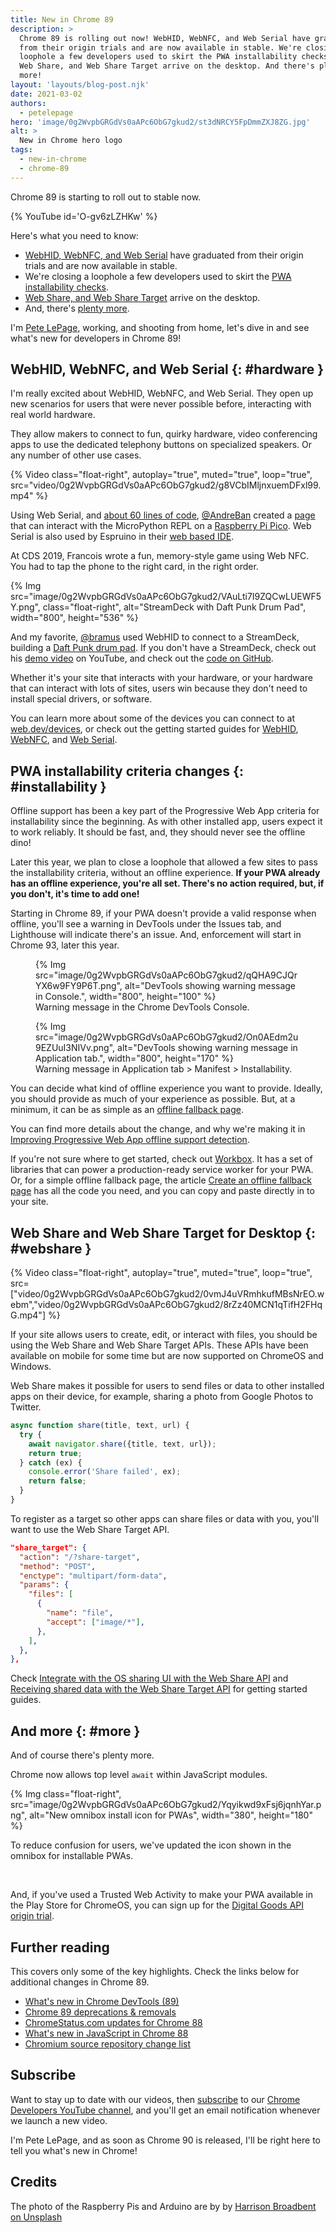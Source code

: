 ```yaml
---
title: New in Chrome 89
description: >
  Chrome 89 is rolling out now! WebHID, WebNFC, and Web Serial have graduated
  from their origin trials and are now available in stable. We're closing a
  loophole a few developers used to skirt the PWA installability checks.
  Web Share, and Web Share Target arrive on the desktop. And there's plenty
  more!
layout: 'layouts/blog-post.njk'
date: 2021-03-02
authors:
  - petelepage
hero: 'image/0g2WvpbGRGdVs0aAPc6ObG7gkud2/st3dNRCY5FpDmmZXJ8ZG.jpg'
alt: >
  New in Chrome hero logo
tags:
  - new-in-chrome
  - chrome-89
---
```


Chrome 89 is starting to roll out to stable now.

{% YouTube id='O-gv6zLZHKw' %}

Here's what you need to know:

* [WebHID, WebNFC, and Web Serial](#hardware) have graduated from their
  origin trials and are now available in stable.
* We're closing a loophole a few developers used to skirt the
  [PWA installability checks](#installability).
* [Web Share, and Web Share Target](#webshare) arrive on the desktop.
* And, there's [plenty more](#more).

I'm [Pete LePage](https://petelepage.com/), working, and shooting
from home, let's dive in and see what's new for developers in Chrome 89!

## WebHID, WebNFC, and Web Serial {: #hardware }

I'm really excited about WebHID, WebNFC, and Web Serial. They open up new
scenarios for users that were never possible before, interacting with real
world hardware.

They allow makers to connect to fun, quirky hardware, video conferencing apps
to use the dedicated telephony buttons on specialized speakers. Or any number
of other use cases.

{% Video class="float-right", autoplay="true", muted="true", loop="true", src="video/0g2WvpbGRGdVs0aAPc6ObG7gkud2/g8VCbIMljnxuemDFxl99.mp4" %}

Using Web Serial, and [about 60 lines of code][pico-code],
[@AndreBan][andre-tweet] created a [page][andre-page] that can interact with
the MicroPython REPL on a [Raspberry Pi Pico][rpi-pico]. Web Serial is also
used by Espruino in their [web based IDE][espruino-ide].

At CDS 2019, Francois wrote a fun, memory-style game using Web NFC.
You had to tap the phone to the right card, in the right order.

<div style="clear:both;"></div>

{% Img src="image/0g2WvpbGRGdVs0aAPc6ObG7gkud2/VAuLti7I9ZQCwLUEWF5Y.png", class="float-right", alt="StreamDeck with Daft Punk Drum Pad", width="800", height="536" %}

And my favorite, [@bramus][bramus-tweet] used WebHID to connect to a
StreamDeck, building a [Daft Punk drum pad][bramus-demo]. If you don't have
a StreamDeck, check out his [demo video][bramus-demo-video] on YouTube, and
check out the [code on GitHub][bramus-code].

Whether it's your site that interacts with your hardware, or your hardware
that can interact with lots of sites, users win because they don't need to
install special drivers, or software.

You can learn more about some of the devices you can connect to at
[web.dev/devices](https://web.dev/devices/), or check out the getting started
guides for [WebHID](https://web.dev/hid/), [WebNFC](https://web.dev/nfc/),
and [Web Serial](https://web.dev/serial/).

## PWA installability criteria changes {: #installability }

Offline support has been a key part of the Progressive Web App criteria for
installability since the beginning. As with other installed app, users
expect it to work reliably. It should be fast, and, they should never see
the offline dino!

Later this year, we plan to close a loophole that allowed a few sites to
pass the installability criteria, without an offline experience. **If your
PWA already has an offline experience, you're all set. There's no
action required, but, if you don't, it's time to add one!**

Starting in Chrome 89, if your PWA doesn't provide a valid response when
offline, you'll see a warning in DevTools under the Issues tab, and Lighthouse
will indicate there's an issue. And, enforcement will start in Chrome 93,
later this year.

<figure>
  {% Img src="image/0g2WvpbGRGdVs0aAPc6ObG7gkud2/qQHA9CJQrYX6w9FY9P6T.png", alt="DevTools showing warning message in Console.", width="800", height="100" %}
  <figcaption>
    Warning message in the Chrome DevTools Console.
  </figcaption>
</figure>

<figure>
  {% Img src="image/0g2WvpbGRGdVs0aAPc6ObG7gkud2/On0AEdm2u9EZUuI3NIVv.png", alt="DevTools showing warning message in Application tab.", width="800", height="170" %}
  <figcaption>
    Warning message in Application tab &gt; Manifest &gt; Installability.
  </figcaption>
</figure>

You can decide what kind of offline experience you want to provide. Ideally,
you should provide as much of your experience as possible. But, at a minimum,
it can be as simple as an [offline fallback page][offline-fallback-page].

You can find more details about the change, and why we're making it in
[Improving Progressive Web App offline support detection](/blog/improved-pwa-offline-detection/).

If you're not sure where to get started, check out [Workbox][workbox]. It has
a set of libraries that can power a production-ready service worker for your
PWA. Or, for a simple offline fallback page, the article
[Create an offline fallback page][offline-fallback-page] has all the code you
need, and you can copy and paste directly in to your site.

## Web Share and Web Share Target for Desktop {: #webshare }

{% Video class="float-right", autoplay="true", muted="true", loop="true", src=["video/0g2WvpbGRGdVs0aAPc6ObG7gkud2/0vmJ4uVRmhkufMBsNrEO.webm","video/0g2WvpbGRGdVs0aAPc6ObG7gkud2/8rZz40MCN1qTifH2FHqG.mp4"] %}

If your site allows users to create, edit, or interact with files, you should
be using the Web Share and Web Share Target APIs. These APIs have been
available on mobile for some time but are now supported on ChromeOS and
Windows.

Web Share makes it possible for users to send files or data to other
installed apps on their device, for example, sharing a photo from Google
Photos to Twitter.

<div style="clear:both;"></div>

```js
async function share(title, text, url) {
  try {
    await navigator.share({title, text, url});
    return true;
  } catch (ex) {
    console.error('Share failed', ex);
    return false;
  }
}
```

To register as a target so other apps can share files or data with you,
you'll want to use the Web Share Target API.

```json
"share_target": {
  "action": "/?share-target",
  "method": "POST",
  "enctype": "multipart/form-data",
  "params": {
    "files": [
      {
        "name": "file",
        "accept": ["image/*"],
      },
    ],
  },
},
```

Check
[Integrate with the OS sharing UI with the Web Share API](https://web.dev/web-share/)
and
[Receiving shared data with the Web Share Target API](https://web.dev/web-share-target/)
for getting started guides.

## And more {: #more }

And of course there's plenty more.

Chrome now allows top level `await` within JavaScript modules.

{% Img class="float-right",  src="image/0g2WvpbGRGdVs0aAPc6ObG7gkud2/Yqyikwd9xFsj6jqnhYar.png", alt="New omnibox install icon for PWAs", width="380", height="180" %}

To reduce confusion for users, we've updated the icon shown in the omnibox for
installable PWAs.

<br style="clear:both;">

And, if you've used a Trusted Web Activity to make your PWA available in the
Play Store for ChromeOS, you can sign up for the
[Digital Goods API origin trial](/blog/new-in-chrome-88/#play-billing).

## Further reading

This covers only some of the key highlights. Check the links below for
additional changes in Chrome 89.

* [What's new in Chrome DevTools (89)](/blog/new-in-devtools-89)
* [Chrome 89 deprecations & removals](/blog/deps-rems-89/)
* [ChromeStatus.com updates for Chrome 88](https://www.chromestatus.com/features#milestone%3D89)
* [What's new in JavaScript in Chrome 88](https://v8.dev/blog/v8-release-89)
* [Chromium source repository change list](https://chromium.googlesource.com/chromium/src/+log/88.0.4324.98..89.0.4389.75)

## Subscribe

Want to stay up to date with our videos, then [subscribe](https://goo.gl/6FP1a5)
to our [Chrome Developers YouTube channel](https://www.youtube.com/user/ChromeDevelopers/),
and you'll get an email notification whenever we launch a new video.

I'm Pete LePage, and as soon as Chrome 90 is released, I'll be right here to
tell you what's new in Chrome!

## Credits

The photo of the Raspberry Pis and Arduino are by by
[Harrison Broadbent on Unsplash](https://unsplash.com/photos/1mu9gF8OhNk)

[pico-code]: https://glitch.com/edit/#!/viridian-receptive-rugby?path=index.html%3A91%3A3
[andre-tweet]: https://twitter.com/andreban/status/1355212228618813440
[andre-page]: https://viridian-receptive-rugby.glitch.me/
[espruino-ide]: https://www.espruino.com/ide/
[rpi-pico]: https://www.raspberrypi.org/products/raspberry-pi-pico/
[bramus-tweet]: https://twitter.com/bramus/status/1360005151394832388
[bramus-code]: https://github.com/bramus/webhid-elgato-stream-deck-daft-punk-soundboard
[bramus-demo]: https://webhid-elgato-stream-deck-daft-punk-soundboard.netlify.app/
[bramus-demo-video]: https://www.youtube.com/watch?v=BcRyAlT5xtg
[workbox]: https://developers.google.com/web/tools/workbox
[offline-fallback-page]: https://web.dev/offline-fallback-page/
